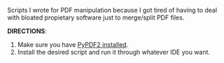 Scripts I wrote for PDF manipulation because I got tired of having to deal with bloated propietary software just to merge/split PDF files.

**DIRECTIONS**:

1. Make sure you have [PyPDF2 installed](https://pypdf2.readthedocs.io/en/3.0.0/user/installation.html).
2. Install the desired script and run it through whatever IDE you want.
